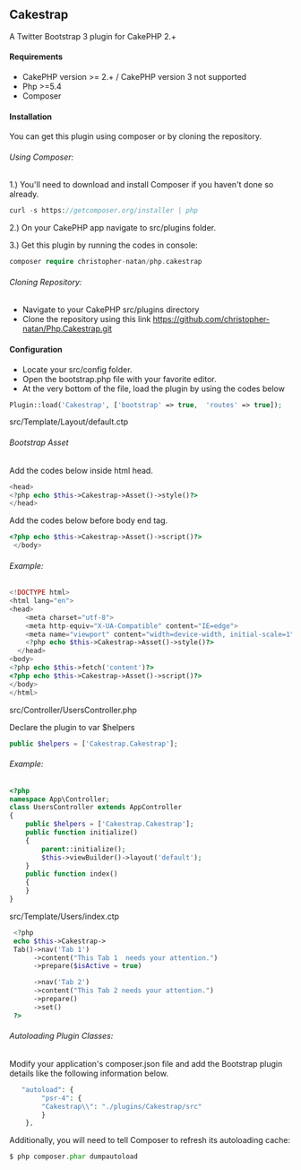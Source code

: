 ## Cakestrap
A Twitter Bootstrap 3 plugin for CakePHP 2.+

#### Requirements
- CakePHP version >= 2.+ / CakePHP version 3 not supported
- Php >=5.4
- Composer

#### Installation
You can get this plugin using composer or by cloning the repository.

###### Using Composer:
1.) You'll need to download and install Composer if you haven't done so already. 
  ```php
curl -s https://getcomposer.org/installer | php
 ```
2.) On your CakePHP app navigate to src/plugins folder.

3.) Get this plugin by running the codes in console:
  ```php
composer require christopher-natan/php.cakestrap
 ```
###### Cloning Repository:
  - Navigate to your CakePHP src/plugins directory
  - Clone the repository using this link https://github.com/christopher-natan/Php.Cakestrap.git
 
#### Configuration
  - Locate your src/config folder.
  - Open the bootstrap.php file with your favorite editor.
  - At the very bottom of the file, load the plugin by using the codes below

```php
Plugin::load('Cakestrap', ['bootstrap' => true,  'routes' => true]);
```
src/Template/Layout/default.ctp
###### Bootstrap Asset
Add the codes below inside html head.
```php
<head>
<?php echo $this->Cakestrap->Asset()->style()?>
</head>
 ```
 Add the codes below before body end tag.
```php
<?php echo $this->Cakestrap->Asset()->script()?>
 </body>
 ```
###### Example:
```php
<!DOCTYPE html>
<html lang="en">
<head>
    <meta charset="utf-8">
    <meta http-equiv="X-UA-Compatible" content="IE=edge">
    <meta name="viewport" content="width=device-width, initial-scale=1">
    <?php echo $this->Cakestrap->Asset()->style()?>
  </head>
<body>
<?php echo $this->fetch('content')?>
<?php echo $this->Cakestrap->Asset()->script()?>
</body>
</html>
```
src/Controller/UsersController.php

Declare the plugin to var $helpers

```php
public $helpers = ['Cakestrap.Cakestrap'];
 ```
 
###### Example:
```php
<?php
namespace App\Controller;
class UsersController extends AppController
{
    public $helpers = ['Cakestrap.Cakestrap'];
    public function initialize()
    {
        parent::initialize();
        $this->viewBuilder()->layout('default');
    }
    public function index() 
    {
    }
}
```

src/Template/Users/index.ctp
```php
 <?php
 echo $this->Cakestrap->
 Tab()->nav('Tab 1')
      ->content("This Tab 1  needs your attention.")
      ->prepare($isActive = true)

      ->nav('Tab 2')
      ->content("This Tab 2 needs your attention.")
      ->prepare()
      ->set()
 ?>
```

###### Autoloading Plugin Classes:
Modify your application's composer.json file and add the Bootstrap plugin details like the following information below.
```php
   "autoload": {
        "psr-4": {
	    "Cakestrap\\": "./plugins/Cakestrap/src"
        }
    },
```
Additionally, you will need to tell Composer to refresh its autoloading cache:
```php
$ php composer.phar dumpautoload
```
